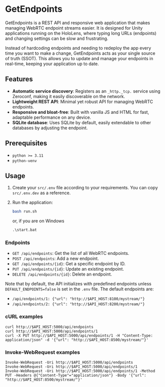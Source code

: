 # GetEndpoints

GetEndpoints is a REST API and responsive web application that makes managing WebRTC endpoint streams easier. It is designed for Unity applications running on the HoloLens, where typing long URLs (endpoints) and changing settings can be slow and frustrating.

Instead of hardcoding endpoints and needing to redeploy the app every time you want to make a change, GetEndpoints acts as your single source of truth (SSOT). This allows you to update and manage your endpoints in real-time, keeping your application up to date.

## Features

- **Automatic service discovery**: Registers as an `_http._tcp.` service using Zeroconf, making it easily discoverable on the network.
- **Lightweight REST API**: Minimal yet robust API for managing WebRTC endpoints.
- **Responsive and bloat-free**: Built with vanilla JS and HTML for fast, adaptable performance on any device.
- **SQLite database**: Uses SQLite by default, easily extendable to other databases by adjusting the endpoint. 

## Prerequisites

- `python >= 3.11`
- `python-venv`

## Usage

1. Create your `src/.env` file according to your requirements. You can copy `src/.env.dev` as a reference.

2. Run the application:

   ```bash
   bash run.sh
   ```

   or, if you are on Windows

   ```ps
   .\start.bat
   ```

### Endpoints

- `GET /api/endpoints`: Get the list of all WebRTC endpoints.
- `POST /api/endpoints`: Add a new endpoint.
- `GET /api/endpoints/{id}`: Get a specific endpoint by ID.
- `PUT /api/endpoints/{id}`: Update an existing endpoint.
- `DELETE /api/endpoints/{id}`: Delete an endpoint.

Note that by default, the API initializes with predefined endpoints unless `DEFAULT_ENDPOINTS=false` is set in the `.env` file. The default endpoints are:

- `/api/endpoints/1: {"url": "http://$API_HOST:8100/mystream/"}`
- `/api/endpoints/2: {"url": "http://$API_HOST:8200/mystream/"}`

### cURL examples

```
curl http://$API_HOST:5000/api/endpoints
curl http://$API_HOST:5000/api/endpoints/1
curl -X PUT http://$API_HOST:5000/api/endpoints/1 -H "Content-Type: application/json" -d '{"url": "http://$API_HOST:8500/mystream/"}'
```

### Invoke-WebRequest examples

```
Invoke-WebRequest -Uri http://$API_HOST:5000/api/endpoints
Invoke-WebRequest -Uri http://$API_HOST:5000/api/endpoints/1
Invoke-WebRequest -Uri http://$API_HOST:5000/api/endpoints/1 -Method PUT -Headers @{"Content-Type"="application/json"} -Body '{"url": "http://$API_HOST:8500/mystream/"}'
```
